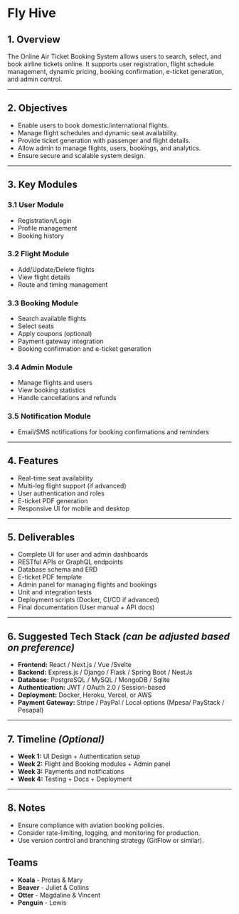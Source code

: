 # Fly Hive


## 1. Overview

The Online Air Ticket Booking System allows users to search, select, and book airline tickets online. It supports user registration, flight schedule management, dynamic pricing, booking confirmation, e-ticket generation, and admin control.

---

## 2. Objectives

* Enable users to book domestic/international flights.
* Manage flight schedules and dynamic seat availability.
* Provide ticket generation with passenger and flight details.
* Allow admin to manage flights, users, bookings, and analytics.
* Ensure secure and scalable system design.

---

## 3. Key Modules

### 3.1 User Module

* Registration/Login
* Profile management
* Booking history

### 3.2 Flight Module

* Add/Update/Delete flights
* View flight details
* Route and timing management

### 3.3 Booking Module

* Search available flights
* Select seats
* Apply coupons (optional)
* Payment gateway integration
* Booking confirmation and e-ticket generation

### 3.4 Admin Module

* Manage flights and users
* View booking statistics
* Handle cancellations and refunds

### 3.5 Notification Module

* Email/SMS notifications for booking confirmations and reminders

---

## 4. Features

* Real-time seat availability
* Multi-leg flight support (if advanced)
* User authentication and roles
* E-ticket PDF generation
* Responsive UI for mobile and desktop

---

## 5. Deliverables

* Complete UI for user and admin dashboards
* RESTful APIs or GraphQL endpoints
* Database schema and ERD
* E-ticket PDF template
* Admin panel for managing flights and bookings
* Unit and integration tests
* Deployment scripts (Docker, CI/CD if advanced)
* Final documentation (User manual + API docs)

---

## 6. Suggested Tech Stack *(can be adjusted based on preference)*

* **Frontend:** React / Next.js / Vue /Svelte
* **Backend:** Express.js / Django / Flask / Spring Boot / NestJs
* **Database:** PostgreSQL / MySQL / MongoDB / Sqlite
* **Authentication:** JWT / OAuth 2.0 / Session-based
* **Deployment:** Docker, Heroku, Vercel, or AWS
* **Payment Gateway:** Stripe / PayPal / Local options (Mpesa/ PayStack / Pesapal)

---

## 7. Timeline *(Optional)*

* **Week 1:** UI Design + Authentication setup
* **Week 2:** Flight and Booking modules + Admin panel
* **Week 3:** Payments and notifications
* **Week 4:** Testing + Docs + Deployment

---

## 8. Notes

* Ensure compliance with aviation booking policies.
* Consider rate-limiting, logging, and monitoring for production.
* Use version control and branching strategy (GitFlow or similar).


## Teams

* **Koala** - Protas & Mary
* **Beaver** - Juliet & Collins
* **Otter** - Magdaline & Vincent
* **Penguin** - Lewis
